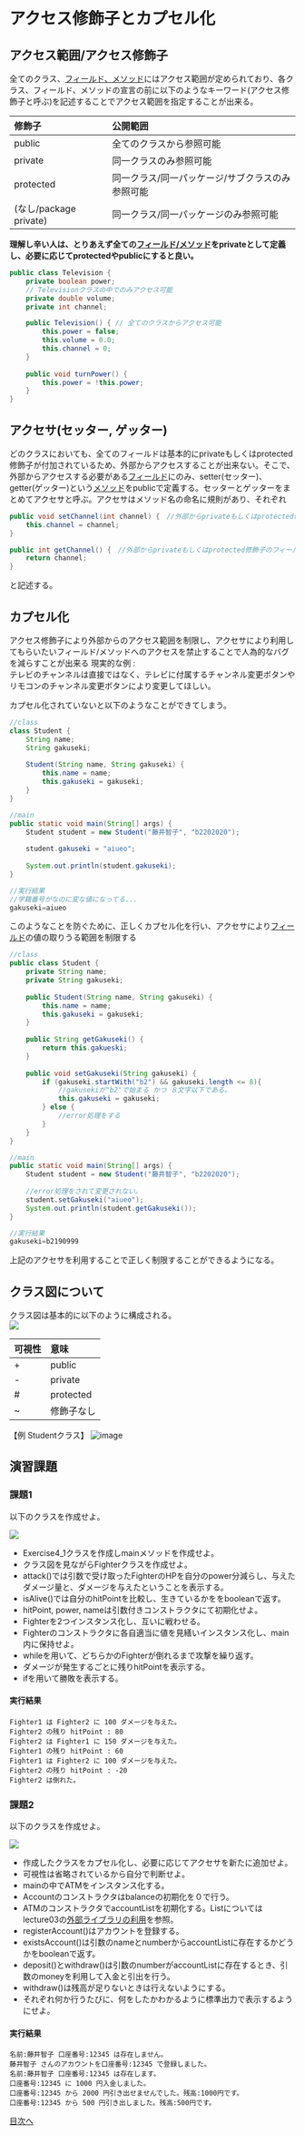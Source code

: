 # アクセス修飾子とカプセル化

## アクセス範囲/アクセス修飾子

全てのクラス、[フィールド、メソッド](https://github.com/KazukiOtomo/ProjectMemberDocument/blob/main/Lectures/Lecture2.md)にはアクセス範囲が定められており、各クラス、フィールド、メソッドの宣言の前に以下のようなキーワード(アクセス修飾子と呼ぶ)を記述することでアクセス範囲を指定することが出来る。  

|修飾子|公開範囲|
|:-|:-|
|public|全てのクラスから参照可能|
|private|同一クラスのみ参照可能|
|protected|同一クラス/同一パッケージ/サブクラスのみ参照可能|
|(なし/package private)|同一クラス/同一パッケージのみ参照可能|

__理解し辛い人は、とりあえず全ての[フィールド/メソッド](https://github.com/KazukiOtomo/ProjectMemberDocument/blob/main/Lectures/Lecture2.md)をprivateとして定義し、必要に応じてprotectedやpublicにすると良い。__ 

```java
public class Television {
	private boolean power; 
    // Televisionクラスの中でのみアクセス可能
	private double volume;
	private int channel;

	public Television() { // 全てのクラスからアクセス可能
		this.power = false;
		this.volume = 0.0;
		this.channel = 0;
	}	
	
	public void turnPower() {
		this.power = !this.power;
	}
}
```


## アクセサ(セッター, ゲッター)

どのクラスにおいても、全てのフィールドは基本的にprivateもしくはprotected修飾子が付加されているため、外部からアクセスすることが出来ない。そこで、外部からアクセスする必要がある[フィールド](https://github.com/Cist-ProjectMember/ProjectMemberDocuments/blob/master/2020s/course/lectures/lecture02.md#%E3%83%95%E3%82%A3%E3%83%BC%E3%83%AB%E3%83%89%E3%81%A8%E3%83%A1%E3%82%BD%E3%83%83%E3%83%89)にのみ、setter(セッター)、getter(ゲッター)という[メソッド](https://github.com/Cist-ProjectMember/ProjectMemberDocuments/blob/master/2020s/course/lectures/lecture02.md#%E3%83%95%E3%82%A3%E3%83%BC%E3%83%AB%E3%83%89%E3%81%A8%E3%83%A1%E3%82%BD%E3%83%83%E3%83%89)をpublicで定義する。セッターとゲッターをまとめてアクセサと呼ぶ。アクセサはメソッド名の命名に規則があり、それぞれ  

```java
public void setChannel(int channel) {　//外部からprivateもしくはprotected修飾子のフィールド変数を変更するときに用いる
	this.channel = channel;
}

public int getChannel() {　//外部からprivateもしくはprotected修飾子のフィールド変数の値を取得するときに用いる
	return channel;
}
```

と記述する。  


## カプセル化

アクセス修飾子により外部からのアクセス範囲を制限し、アクセサにより利用してもらいたいフィールド/メソッドへのアクセスを禁止することで人為的なバグを減らすことが出来る
現実的な例 :  
テレビのチャンネルは直接ではなく、テレビに付属するチャンネル変更ボタンやリモコンのチャンネル変更ボタンにより変更してほしい。  

カプセル化されていないと以下のようなことができてしまう。

```java
//class
class Student {
	String name;
	String gakuseki;
	
	Student(String name, String gakuseki) {
		this.name = name;
		this.gakuseki = gakuseki;
	}
}

//main
public static void main(String[] args) {
	Student student = new Student("藤井智子", "b2202020");
		
	student.gakuseki = "aiueo";
	
	System.out.println(student.gakuseki);
}

//実行結果
//学籍番号がなのに変な値になってる...
gakuseki=aiueo
```

このようなことを防ぐために、正しくカプセル化を行い、アクセサにより[フィールド](https://github.com/Cist-ProjectMember/ProjectMemberDocuments/blob/master/2020s/course/lectures/lecture02.md#%E3%83%95%E3%82%A3%E3%83%BC%E3%83%AB%E3%83%89%E3%81%A8%E3%83%A1%E3%82%BD%E3%83%83%E3%83%89)の値の取りうる範囲を制限する

```java
//class
public class Student {
	private String name;
	private String gakuseki;
	
	public Student(String name, String gakuseki) {
		this.name = name;
		this.gakuseki = gakuseki;
	}
	
	public String getGakuseki() {
		return this.gakueski;
	}
	
	public void setGakuseki(String gakuseki) {
		if (gakuseki.startWith("b2") && gakuseki.length <= 8){
			//gakusekiが"b2"で始まる かつ ８文字以下である。
			this.gakuseki = gakuseki;
		} else {
			//error処理をする
		}
	}
}

//main
public static void main(String[] args) {
	Student student = new Student("藤井智子", "b2202020");
		
	//error処理をされて変更されない。
	student.setGakuseki("aiueo");
	System.out.println(student.getGakuseki());
}

//実行結果
gakuseki=b2190999
```

上記のアクセサを利用することで正しく制限することができるようになる。

## クラス図について

クラス図は基本的に以下のように構成される。  
![](http://www.plantuml.com/plantuml/png/SoWkIImgAStDuIhEpimhI2nAp5L8paaiBdOiAIdAJ2ejIVLCpiyBpgnALJ3WuWBBA3nkMl-uUUNZffrF9_HMSt4fFErV_sBPj6SDonM00ayxUnMi59xEwqQHU3QvzydUEK1f1OsdUwO-cxhXSUCwk6Au252N9anpBPT3QbuAq640)

|可視性|意味|
|:--|:--|
|+|public|
|-|private|
|#|protected|
|~|修飾子なし|


【例 Studentクラス】
![image](https://user-images.githubusercontent.com/85465441/197566026-3a8e5033-a907-4610-9802-497e41b08da0.png)


## 演習課題

### 課題1

以下のクラスを作成せよ。  

![](http://www.plantuml.com/plantuml/png/JOx1JiOW48JlF0L7Y9fuvjHUZ5wCIPzWssxQJM5fO5kZndUN-fC_723Bp7p3TbaWoH6yoXln3Wc2dZpat8ia6W_1jodoGD-edzM_eLzeMGNJZz9FAyb791PNJddkyHDJdHa2ka4IyQAKVgYGQOb7NO5hRFAsv444fiqWO_Xo5RRkZ3GNatBlwKHZtHYZH-2YBIYljTlSWxaHsv_jTTsWTmXNKTtqLtN8yn7y7m00)
* Exercise4_1クラスを作成しmainメソッドを作成せよ。
* クラス図を見ながらFighterクラスを作成せよ。
* attack()では引数で受け取ったFighterのHPを自分のpower分減らし、与えたダメージ量と、ダメージを与えたということを表示する。
* isAlive()では自分のhitPointを比較し、生きているかををbooleanで返す。
* hitPoint, power, nameは引数付きコンストラクタにて初期化せよ。
* Fighterを2つインスタンス化し、互いに戦わせる。
* Fighterのコンストラクタに各自適当に値を見繕いインスタンス化し、main内に保持せよ。
* whileを用いて、どちらかのFighterが倒れるまで攻撃を繰り返す。
* ダメージが発生するごとに残りhitPointを表示する。
* ifを用いて勝敗を表示する。

#### 実行結果

```
Fighter1 は Fighter2 に 100 ダメージを与えた。
Fighter2 の残り hitPoint : 80
Fighter2 は Fighter1 に 150 ダメージを与えた。
Fighter1 の残り hitPoint : 60
Fighter1 は Fighter2 に 100 ダメージを与えた。
Fighter2 の残り hitPoint : -20
Fighter2 は倒れた。
```

### 課題2

以下のクラスを作成せよ。 

![](http://www.plantuml.com/plantuml/png/ZP11ImCn48Nlyok6FRNYbYgU5f7kmOEWfteJaTdii1tS92MPjTNI_sxMHbelqaC6ClDUvdjPHAMWW-qXlejRKo2BfgSOQzKWpQ3yOBnRoXVZ77u6M3y_xG3963yuVPIerLXkwqFZ3aR1P0eOk4jz3damSMIvMceGrrsY6sp38L-drOUN5f2toH3FqJVUzqmEiEMrZvB4UPxbrZl-h7f_V7iZkce3RVvJZXNsa7DcZfJrX0J-aW0sr9CpVF3Y6Up71VTR3aOYtxnTfoMxgAHYzcX9t8H25xFZvJLdICOJ2vP1kfMMutT3EbXS5UZB4elvR7PH_AB0WbqxsFuR)

* 作成したクラスをカプセル化し、必要に応じてアクセサを新たに追加せよ。
* 可視性は省略されているから自分で判断せよ。 
* mainの中でATMをインスタンス化する。
* Accountのコンストラクタはbalanceの初期化を０で行う。
* ATMのコンストラクタでaccountListを初期化する。Listについてはlecture03の[外部ライブラリの利用](https://github.com/KazukiOtomo/ProjectMemberDocument/blob/main/Lectures/Lecture3.md)を参照。
* registerAccount()はアカウントを登録する。
* existsAccount()は引数のnameとnumberからaccountListに存在するかどうかをbooleanで返す。
* deposit()とwithdraw()は引数のnumberがaccountListに存在するとき、引数のmoneyを利用して入金と引出を行う。
* withdraw()は残高が足りないときは行えないようにする。
* それぞれ何か行うたびに、何をしたかわかるように標準出力で表示するようにせよ。

#### 実行結果

```
名前:藤井智子 口座番号:12345 は存在しません。
藤井智子 さんのアカウントを口座番号:12345 で登録しました。
名前:藤井智子 口座番号:12345 は存在します。
口座番号:12345 に 1000 円入金しました。
口座番号:12345 から 2000 円引き出せませんでした。残高:1000円です。
口座番号:12345 から 500 円引き出しました。残高:500円です。
```

[目次へ](../README.md)
